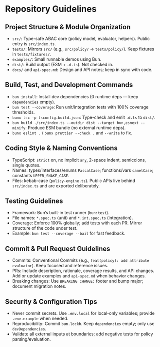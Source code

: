 # Repository Guidelines

## Project Structure & Module Organization
- `src/`: Type-safe ABAC core (policy model, evaluator, helpers). Public entry is `src/index.ts`.
- `tests/`: Mirrors `src/` (e.g., `src/policy/` -> `tests/policy/`). Keep fixtures in `tests/fixtures/`.
- `examples/`: Small runnable demos using Bun.
- `dist/`: Build output (ESM + `.d.ts`). Not checked in.
- `docs/` and `api-spec.md`: Design and API notes; keep in sync with code.

## Build, Test, and Development Commands
- `bun install`: Install dev dependencies (0 runtime deps — keep `dependencies` empty).
- `bun test --coverage`: Run unit/integration tests with 100% coverage thresholds.
- `bunx tsc -p tsconfig.build.json`: Type-check and emit `.d.ts` to `dist/`.
- `bun build ./src/index.ts --outdir dist --target bun,esnext --minify`: Produce ESM bundle (no external runtime deps).
- `bunx eslint .` / `bunx prettier --check .` and `--write` to fix.

## Coding Style & Naming Conventions
- TypeScript: `strict` on, no implicit `any`, 2-space indent, semicolons, single quotes.
- Names: types/interfaces/enums `PascalCase`; functions/vars `camelCase`; constants `UPPER_SNAKE_CASE`.
- Files: kebab-case (`policy-engine.ts`). Public APIs live behind `src/index.ts` and are exported deliberately.

## Testing Guidelines
- Framework: Bun’s built-in test runner (`bun:test`).
- File names: `*.spec.ts` (unit) and `*.int.spec.ts` (integration).
- Coverage: Enforce 100% globally; add tests with each PR. Mirror structure of the code under test.
- Example: `bun test --coverage --bail` for fast feedback.

## Commit & Pull Request Guidelines
- Commits: Conventional Commits (e.g., `feat(policy): add attribute evaluator`). Keep focused and reference issues.
- PRs: Include description, rationale, coverage results, and API changes. Add or update examples and `api-spec.md` when behavior changes.
- Breaking changes: Use `BREAKING CHANGE:` footer and bump major; document migration notes.

## Security & Configuration Tips
- Never commit secrets. Use `.env.local` for local-only variables; provide `.env.example` when needed.
- Reproducibility: Commit `bun.lockb`. Keep `dependencies` empty; only use `devDependencies`.
- Validate all external inputs at boundaries; add negative tests for policy parsing/evaluation.
